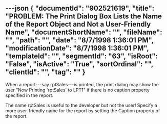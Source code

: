 ---json
{
  "documentId": "902521619",
  "title": "PROBLEM: The Print Dialog Box Lists the Name of the Report Object and Not a User-Friendly Name",
  "documentShortName": "",
  "fileName": "",
  "path": "",
  "date": "8/7/1998 1:36:01 PM",
  "modificationDate": "8/7/1998 1:36:01 PM",
  "templateId": "",
  "segmentId": "63",
  "isRoot": "False",
  "isActive": "True",
  "sortOrdinal": "",
  "clientId": "",
  "tag": ""
}
---

When a report---say rptSales---is printed, the print dialog may show the user &quot;Now Printing 'rptSales' to LPT1&quot; if there is no caption property specified in the report.

The name rptSales is useful to the developer but not the user! Specify a more user-friendly name for the report by setting the Caption property of the report.

